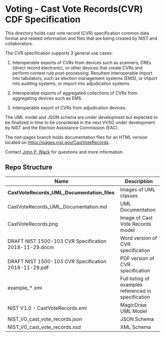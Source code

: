 # Voting - Cast Vote Records(CVR) CDF Specification

This directory holds cast vote record (CVR) specification common data format and related information and files that are being created by NIST and collaborators.  

The CVR specification supports 3 general use cases:

1. Interoperable exports of CVRs from devices such as scanners, DREs (direct record electronic), or other devices that create CVRs and perform contest rule post-processing. Resultant interoperable import into tabulators, such as election management systems (EMS), or import into auditing systems, or import into adjudication systems.

2. Interoperable exports of aggregated collections of CVRs from aggregating devices such as EMS.

3. Interoperable export of CVRs from adjudication devices.

The UML model and JSON schema are under development but expected to be finalized in time to be considered in the next VVSG under development by NIST and the Election Assistance Commission (EAC).  

The nist-pages branch holds documentation files for an HTML version located on https://pages.nist.gov/CastVoteRecords.

Contact [John P. Wack](mailto:john.wack@nist.gov) for questions and more information.

## Repo Structure

|Name     |Description                                         |
|---------|----------------------------------------------------|
|**CastVoteRecords_UML_Documentation_files**|Images of UML classes|
|CastVoteRecords_UML_Documentation.md|UML Documentation        |
|CastVoteRecords.png|Image of Cast Vote Records model          |
|DRAFT NIST 1500-103 CVR Specification 2018-11-29.docm|Word version of CVR specification|
|DRAFT NIST 1500-103 CVR Specification 2018-11-29.pdf|PDF version of CVR specification|
|example_*.xml|Full listing of examples referenced in specification|
|NIST V1.0 - CastVoteRecords.xml|MagicDraw UML Model           |
|NIST_V0_cast_vote_records.json|JSON Schema                    |
|NIST_V0_cast_vote_records.xsd|XML Schema                      |
